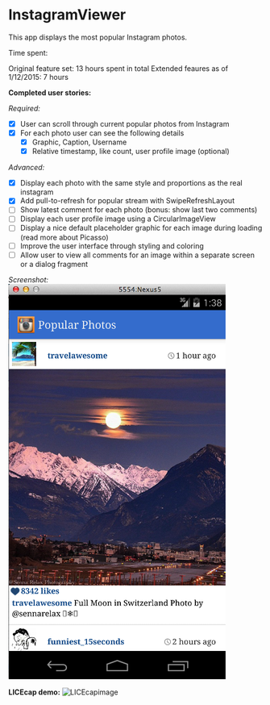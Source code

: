 InstagramViewer
===============

This app displays the most popular Instagram photos.

Time spent:

Original feature set: 13 hours spent in total
Extended feaures as of 1/12/2015: 7 hours

**Completed user stories:**

*Required:*

 - [x] User can scroll through current popular photos from Instagram 
 - [x] For each photo user can see the following details
   - [x] Graphic, Caption, Username
   - [x] Relative timestamp, like count, user profile image (optional)

*Advanced:*

 - [x] Display each photo with the same style and proportions as the real instagram 
 - [x] Add pull-to-refresh for popular stream with SwipeRefreshLayout
 - [ ] Show latest comment for each photo (bonus: show last two comments)
 - [ ] Display each user profile image using a CircularImageView
 - [ ] Display a nice default placeholder graphic for each image during loading (read more about Picasso)
 - [ ] Improve the user interface through styling and coloring
 - [ ] Allow user to view all comments for an image within a separate screen or a dialog fragment

*Screenshot:*
![Screenshot](https://github.com/martasmith/InstagramViewer/blob/master/instagram_screen.png)


**LICEcap demo:**
![LICEcapimage](https://github.com/martasmith/InstagramViewer/blob/master/codepath_week1_v1.gif)
